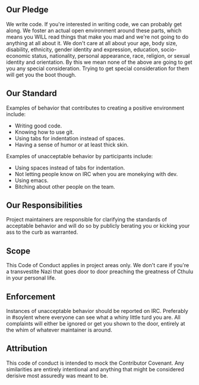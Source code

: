 ## Our Pledge

We write code. If you're interested in writing code, we can probably get along. We foster an actual open environment around these parts, which means you WILL read things that make you mad and we're not going to do anything at all about it. We don't care at all about your age, body size, disability, ethnicity, gender identity and expression, education, socio-economic status, nationality, personal appearance, race, religion, or sexual identity and orientation. By this we mean none of the above are going to get you any special consideration. Trying to get special consideration for them will get you the boot though.

## Our Standard

Examples of behavior that contributes to creating a positive environment include:

* Writing good code.
* Knowing how to use git.
* Using tabs for indentation instead of spaces.
* Having a sense of humor or at least thick skin.

Examples of unacceptable behavior by participants include:

* Using spaces instead of tabs for indentation.
* Not letting people know on IRC when you are monekying with dev.
* Using emacs.
* Bitching about other people on the team.

## Our Responsibilities

Project maintainers are responsible for clarifying the standards of acceptable behavior and will do so by publicly berating you or kicking your ass to the curb as warranted.

## Scope

This Code of Conduct applies in project areas only. We don't care if you're a transvestite Nazi that goes door to door preaching the greatness of Cthulu in your personal life.

## Enforcement

Instances of unacceptable behavior should be reported on IRC. Preferably in #soylent where everyone can see what a whiny little turd you are. All complaints will either be ignored or get you shown to the door, entirely at the whim of whatever maintainer is around.

## Attribution

This code of conduct is intended to mock the Contributor Covenant. Any similarities are entirely intentional and anything that might be considered derisive most assuredly was meant to be.
